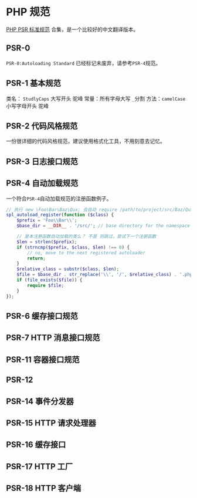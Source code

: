 # PHP 规范

[PHP PSR 标准规范](https://learnku.com/docs/psr) 合集，是一个比较好的中文翻译版本。

## PSR-0

`PSR-0:Autoloading Standard` 已经标记未废弃，请参考`PSR-4`规范。

## PSR-1 基本规范

类名： `StudlyCaps` 大写开头 驼峰
常量：所有字母大写 `_`分割
方法：`camelCase` 小写字母开头 驼峰

## PSR-2 代码风格规范

一份很详细的代码风格规范，建议使用格式化工具，不用刻意去记忆。

## PSR-3 日志接口规范

## PSR-4 自动加载规范

一个符合`PSR-4`自动加载规范的注册函数例子。

```php
// 执行 new \Foo\Bar\Baz\Qux; 会自动 require /path/to/project/src/Baz/Qux.php
spl_autoload_register(function ($class) {
    $prefix = 'Foo\\Bar\\';
    $base_dir = __DIR__ . '/src/'; // base directory for the namespace prefix

    // 是本注册函数自动加载的类么？ 不是 则跳过，尝试下一个注册函数
    $len = strlen($prefix);
    if (strncmp($prefix, $class, $len) !== 0) {
        // no, move to the next registered autoloader
        return;
    }
    $relative_class = substr($class, $len);
    $file = $base_dir . str_replace('\\', '/', $relative_class) . '.php';
    if (file_exists($file)) {
        require $file;
    }
});
```

## PSR-6 缓存接口规范

## PSR-7 HTTP 消息接口规范

## PSR-11 容器接口规范

## PSR-12

## PSR-14 事件分发器

## PSR-15 HTTP 请求处理器

## PSR-16 缓存接口

## PSR-17 HTTP 工厂

## PSR-18 HTTP 客户端

